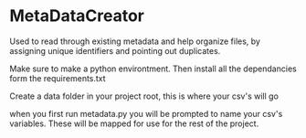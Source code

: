 # MetaDataCreator
Used to read through existing metadata and help organize files, by assigning unique identifiers and pointing out duplicates.


Make sure to make a python environtment. Then install all the dependancies form the requirements.txt

Create a data folder in your project root, this is where your csv's will go

when you first run metadata.py you will be prompted to name your csv's variables. These will be mapped for use for the rest of the project.